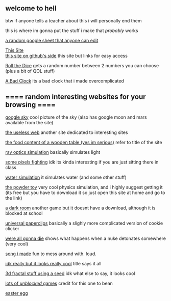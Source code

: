 ## welcome to hell

btw if anyone tells a teacher about this i will personally end them

this is where im gonna put the stuff i make that *probably* works

[a random google sheet that anyone can edit](https://docs.google.com/spreadsheets/d/1iZABHQWZrLU6E-OBUmkvX-M_ttgbOU9n8Wr-ckXCHHE/edit?usp=sharing)


[This Site](https://hedgr.github.io)   
[this site on github's side](https://github.com/Hedgr/hedgr.github.io)
this site but links for easy access

[Roll the Dice](https://github.com/Hedgr/roll_the_dice)
gets a random number between 2 numbers you can choose (plus a bit of QOL stuff)

[A Bad Clock](https://github.com/Hedgr/time_test)
its a bad clock that i made overcomplicated

## ==== random interesting websites for your browsing ====

[google sky](https://google.com/sky)
cool picture of the sky (also has google moon and mars available from the site)

[the useless web](https://theuselessweb.com)
another site dedicated to interesting sites

[the food content of a wooden table (yes im serious)](https://www.myfitnesspal.com/food/calories/alfahores-196555419)
refer to title of the site

[ray optics simulation](https://ricktu288.github.io/ray-optics/simulator/)
basically simulates light

[some pixels fighting](https://pixelsfighting.com/)
idk its kinda interesting if you are just sitting there in class

[water simulation](https://www.escapemotions.com/experiments/fluid_water_3/)
it simulates water (and some other stuff)

[the powder toy](https://powdertoy.co.uk/)
very cool physics simulation, and i highly suggest getting it (its free but you have to download it so just open this site at home and go to the link)

[a dark room](https://adarkroom.doublespeakgames.com/)
another game but it doesnt have a download, although it is blocked at school

[universal paperclips](https://www.decisionproblem.com/paperclips/)
basically a slighly more complicated version of cookie clicker

[were all gonna die](https://outrider.org/nuclear-weapons/interactive/bomb-blast/)
shows what happens when a nuke detonates somewhere (very cool)

[song i made](https://musiclab.chromeexperiments.com/Song-Maker/song/6613628513419264)
fun to mess around with. loud.

[idk really but it looks really cool](https://epok.tech/work/tendrils/)
title says it all

[3d fractal stuff using a seed](http://www.hellochar.com/flame?name=the%20meaning%20of%20life)
idk what else to say, it looks cool

[lots of *unblocked* games](https://sites.google.com/site/unblockedgame911/)
credit for this one to bean





















































































































[easter egg](https://www.youtube.com/watch?v=dQw4w9WgXcQ)
